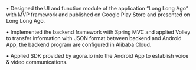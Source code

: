 • Designed the UI and function module of the application “Long Long Ago” with MVP framework and
published on Google Play Store and presented on Long Long Ago.

• Implemented the backend framework with Spring MVC and applied Volley to transfer information with JSON
format between backend and Android App, the backend program are configured in Alibaba Cloud.

• Applied SDK provided by agora.io into the Android App to establish voice & video communications.
